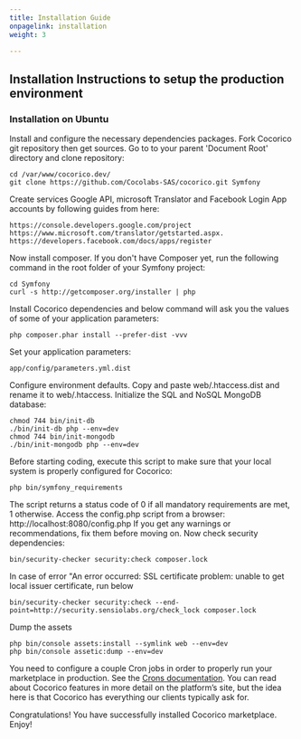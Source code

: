 ```yaml
---
title: Installation Guide
onpagelink: installation
weight: 3

---
```


**Installation Instructions to setup the production environment**
-----------------------------------------------------------------

### Installation on Ubuntu

Install and configure the necessary dependencies packages. Fork Cocorico git repository then get sources. Go to to your parent 'Document Root' directory and clone repository:

 ```
cd /var/www/cocorico.dev/
git clone https://github.com/Cocolabs-SAS/cocorico.git Symfony
```

Create services Google API, microsoft Translator and Facebook Login App accounts by following guides from here:

 ```
https://console.developers.google.com/project
https://www.microsoft.com/translator/getstarted.aspx. 
https://developers.facebook.com/docs/apps/register
```

Now install composer. If you don't have Composer yet, run the following command in the root folder of your Symfony project:

 ```
cd Symfony
curl -s http://getcomposer.org/installer | php
```

Install Cocorico dependencies and below command will ask you the values of some of your application parameters:

 ```
php composer.phar install --prefer-dist -vvv
```

Set your application parameters:

 ```
app/config/parameters.yml.dist
```

Configure environment defaults. Copy and paste web/.htaccess.dist and rename it to web/.htaccess. Initialize the SQL and NoSQL MongoDB database:

 ```
chmod 744 bin/init-db
./bin/init-db php --env=dev
chmod 744 bin/init-mongodb
./bin/init-mongodb php --env=dev
```

Before starting coding, execute this script to make sure that your local system is properly configured for Cocorico:

 ```
php bin/symfony_requirements
```

The script returns a status code of 0 if all mandatory requirements are met, 1 otherwise. Access the config.php script from a browser: http://localhost:8080/config.php If you get any warnings or recommendations, fix them before moving on. Now check security dependencies:

 ```
bin/security-checker security:check composer.lock
```

In case of error "An error occurred: SSL certificate problem: unable to get local issuer certificate, run below

 ```
bin/security-checker security:check --end-point=http://security.sensiolabs.org/check_lock composer.lock
```

Dump the assets

 ```
php bin/console assets:install --symlink web --env=dev
php bin/console assetic:dump --env=dev
```

You need to configure a couple Cron jobs in order to properly run your marketplace in production. See the [Crons documentation](https://github.com/Cocolabs-SAS/cocorico/blob/master/doc/crons.md). You can read about Cocorico features in more detail on the platform’s site, but the idea here is that Cocorico has everything our clients typically ask for.

Congratulations! You have successfully installed Cocorico marketplace. Enjoy!